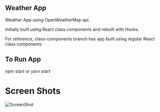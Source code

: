 ## Weather App 

Weather App using OpenWeatherMap api.

Initially built using React class components and rebuilt with Hooks.

For reference, class-components branch has app built using regular React class components

## To Run App

npm start or yarn start

# Screen Shots

![ScreenShot](https://raw.github.com/amac714/react-hooks-weather-app/master/weather-hooks.png)


